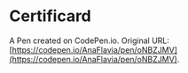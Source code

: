 # Certificard

A Pen created on CodePen.io. Original URL: [https://codepen.io/AnaFlavia/pen/oNBZJMV](https://codepen.io/AnaFlavia/pen/oNBZJMV).


